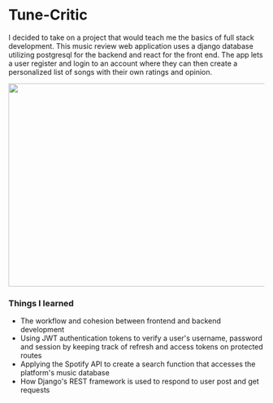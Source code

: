 # Tune-Critic

I decided to take on a project that would teach me the basics of full stack development. This music review web application uses a django database utilizing postgresql for the backend and react for the front end.
The app lets a user register and login to an account where they can then create a personalized list of songs with their own ratings and opinion.

<img src="https://github.com/Your_Repository_Name/Your_GIF_Name.gif" width="600" height="400">

### Things I learned

- The workflow and cohesion between frontend and backend development
- Using JWT authentication tokens to verify a user's username, password and session by keeping track of refresh and access tokens on protected routes
- Applying the Spotify API to create a search function that accesses the platform's music database
- How Django's REST framework is used to respond to user post and get requests
